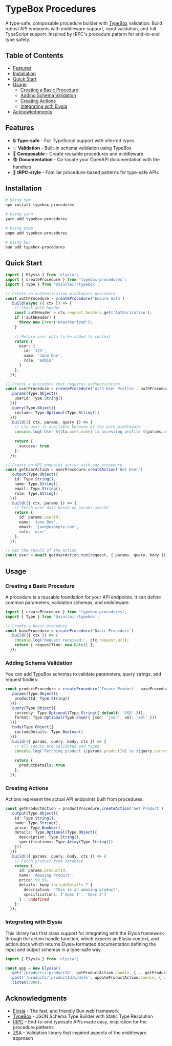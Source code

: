 # TypeBox Procedures

A type-safe, composable procedure builder with [TypeBox](https://github.com/sinclairzx81/typebox) validation. Build robust API endpoints with middleware support, input validation, and full TypeScript support. Inspired by tRPC's procedure pattern for end-to-end type safety.

## Table of Contents

- [Features](#features)
- [Installation](#installation)
- [Quick Start](#quick-start)
- [Usage](#usage)
  - [Creating a Basic Procedure](#creating-a-basic-procedure)
  - [Adding Schema Validation](#adding-schema-validation)
  - [Creating Actions](#creating-actions)
  - [Integrating with Elysia](#integrating-with-elysia)
- [Acknowledgments](#acknowledgments)

## Features

- 🔒 **Type-safe** - Full TypeScript support with inferred types
- ✅ **Validation** - Built-in schema validation using TypeBox
- 🧩 **Composable** - Create reusable procedures and middleware
- 📚 **Documentation** - Co-locate your OpenAPI documentation with the handlers
- 🔗 **tRPC-style** - Familiar procedure-based patterns for type-safe APIs

## Installation

```bash
# Using npm
npm install typebox-procedures

# Using yarn
yarn add typebox-procedures

# Using pnpm
pnpm add typebox-procedures

# Using bun
bun add typebox-procedures
```

## Quick Start

```typescript
import { Elysia } from 'elysia';
import { createProcedure } from 'typebox-procedures';
import { Type } from '@sinclair/typebox';

// Create an authentication middleware procedure
const authProcedure = createProcedure('Ensure Auth')
  .build(async ({ ctx }) => {
    // Check auth header
    const authHeader = ctx.request.headers.get('Authorization');
    if (!authHeader) {
      throw new Error('Unauthorized');
    }
    
    // Return user data to be added to context
    return {
      user: {
        id: '123',
        name: 'John Doe',
        role: 'admin'
      }
    };
  });

// Create a procedure that requires authentication
const userProcedure = createProcedure('With User Profile', authProcedure)
  .params(Type.Object({
    userId: Type.String()
  }))
  .query(Type.Object({
    include: Type.Optional(Type.String())
  }))
  .build(({ ctx, params, query }) => {
    // ctx.user is available because of the auth middleware
    console.log(`User ${ctx.user.name} is accessing profile ${params.userId}`);
    
    return {
      success: true
    };
  });

// Create an API endpoint action with our procedure
const getUserAction = userProcedure.createAction('Get User')
  .output(Type.Object({
    id: Type.String(),
    name: Type.String(),
    email: Type.String(),
    role: Type.String()
  }))
  .build(({ ctx, params }) => {
    // Fetch user data based on params.userId
    return {
      id: params.userId,
      name: 'Jane Doe',
      email: 'jane@example.com',
      role: 'user'
    };
  });

// Get the result of the action
const user = await getUserAction.run(request, { params, query, body });
```

## Usage

### Creating a Basic Procedure

A procedure is a reusable foundation for your API endpoints. It can define common parameters, validation schemas, and middleware.

```typescript
import { createProcedure } from 'typebox-procedures';
import { Type } from '@sinclair/typebox';

// Create a basic procedure
const baseProcedure = createProcedure('Basic Procedure')
  .build(({ ctx }) => {
    console.log('Request received:', ctx.request.url);
    return { requestTime: new Date() };
  });
```

### Adding Schema Validation

You can add TypeBox schemas to validate parameters, query strings, and request bodies:

```typescript
const productProcedure = createProcedure('Ensure Product', baseProcedure)
  .params(Type.Object({
    productId: Type.String()
  }))
  .query(Type.Object({
    currency: Type.Optional(Type.String({ default: 'USD' })),
    format: Type.Optional(Type.Enum({ json: 'json', xml: 'xml' }))
  }))
  .body(Type.Object({
    includeDetails: Type.Boolean()
  }))
  .build(({ params, query, body, ctx }) => {
    // All inputs are validated and typed
    console.log(`Fetching product ${params.productId} in ${query.currency} format`);
    
    return {
      productDetails: true
    };
  });
```

### Creating Actions

Actions represent the actual API endpoints built from procedures:

```typescript
const getProductAction = productProcedure.createAction('Get Product')
  .output(Type.Object({
    id: Type.String(),
    name: Type.String(),
    price: Type.Number(),
    details: Type.Optional(Type.Object({
      description: Type.String(),
      specifications: Type.Array(Type.String())
    }))
  }))
  .build(({ params, query, body, ctx }) => {
    // Fetch product from database
    return {
      id: params.productId,
      name: 'Amazing Product',
      price: 99.99,
      details: body.includeDetails ? {
        description: 'This is an amazing product',
        specifications: ['Spec 1', 'Spec 2']
      } : undefined
    };
  });
```

### Integrating with Elysia

This library has first class support for integrating with the Elysia framework through the action.handle function, which expects an Elysia context, and action.docs which returns Elysia-formatted documentation defining the input and output schemas in a type-safe way.

```typescript
import { Elysia } from 'elysia';

const app = new Elysia()
  .get('/products/:productId', getProductAction.handle, { ...getProductAction.docs, tags: ['Product'] })
  .post('/products/:productId/update', updateProductAction.handle, { ...updateProductAction.docs, tags: ['Product'] })
  .listen(3000);
```

## Acknowledgments

- [Elysia](https://elysiajs.com/) - The fast, and friendly Bun web framework
- [TypeBox](https://github.com/sinclairzx81/typebox) - JSON Schema Type Builder with Static Type Resolution
- [tRPC](https://trpc.io/) - End-to-end typesafe APIs made easy, inspiration for the procedure patterns
- [ZSA](https://zsa.vercel.app/) - Validation library that inspired aspects of the middleware approach
